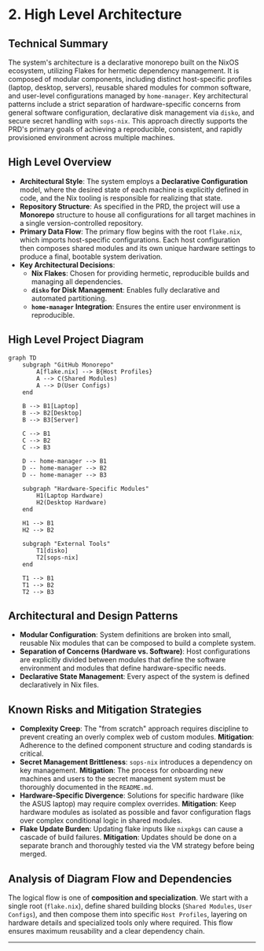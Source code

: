 # 2. High Level Architecture

## Technical Summary
The system's architecture is a declarative monorepo built on the NixOS ecosystem, utilizing Flakes for hermetic dependency management. It is composed of modular components, including distinct host-specific profiles (laptop, desktop, servers), reusable shared modules for common software, and user-level configurations managed by `home-manager`. Key architectural patterns include a strict separation of hardware-specific concerns from general software configuration, declarative disk management via `disko`, and secure secret handling with `sops-nix`. This approach directly supports the PRD's primary goals of achieving a reproducible, consistent, and rapidly provisioned environment across multiple machines.

## High Level Overview
* **Architectural Style**: The system employs a **Declarative Configuration** model, where the desired state of each machine is explicitly defined in code, and the Nix tooling is responsible for realizing that state.
* **Repository Structure**: As specified in the PRD, the project will use a **Monorepo** structure to house all configurations for all target machines in a single version-controlled repository.
* **Primary Data Flow**: The primary flow begins with the root `flake.nix`, which imports host-specific configurations. Each host configuration then composes shared modules and its own unique hardware settings to produce a final, bootable system derivation.
* **Key Architectural Decisions**:
    * **Nix Flakes**: Chosen for providing hermetic, reproducible builds and managing all dependencies.
    * **`disko` for Disk Management**: Enables fully declarative and automated partitioning.
    * **`home-manager` Integration**: Ensures the entire user environment is reproducible.

## High Level Project Diagram
```mermaid
graph TD
    subgraph "GitHub Monorepo"
        A[flake.nix] --> B{Host Profiles}
        A --> C(Shared Modules)
        A --> D(User Configs)
    end

    B --> B1[Laptop]
    B --> B2[Desktop]
    B --> B3[Server]

    C --> B1
    C --> B2
    C --> B3

    D -- home-manager --> B1
    D -- home-manager --> B2
    D -- home-manager --> B3

    subgraph "Hardware-Specific Modules"
        H1(Laptop Hardware)
        H2(Desktop Hardware)
    end

    H1 --> B1
    H2 --> B2

    subgraph "External Tools"
        T1[disko]
        T2[sops-nix]
    end

    T1 --> B1
    T1 --> B2
    T2 --> B3
```

## Architectural and Design Patterns
* **Modular Configuration**: System definitions are broken into small, reusable Nix modules that can be composed to build a complete system.
* **Separation of Concerns (Hardware vs. Software)**: Host configurations are explicitly divided between modules that define the software environment and modules that define hardware-specific needs.
* **Declarative State Management**: Every aspect of the system is defined declaratively in Nix files.

## Known Risks and Mitigation Strategies
* **Complexity Creep**: The "from scratch" approach requires discipline to prevent creating an overly complex web of custom modules. **Mitigation**: Adherence to the defined component structure and coding standards is critical.
* **Secret Management Brittleness**: `sops-nix` introduces a dependency on key management. **Mitigation**: The process for onboarding new machines and users to the secret management system must be thoroughly documented in the `README.md`.
* **Hardware-Specific Divergence**: Solutions for specific hardware (like the ASUS laptop) may require complex overrides. **Mitigation**: Keep hardware modules as isolated as possible and favor configuration flags over complex conditional logic in shared modules.
* **Flake Update Burden**: Updating flake inputs like `nixpkgs` can cause a cascade of build failures. **Mitigation**: Updates should be done on a separate branch and thoroughly tested via the VM strategy before being merged.

## Analysis of Diagram Flow and Dependencies
The logical flow is one of **composition and specialization**. We start with a single root (`flake.nix`), define shared building blocks (`Shared Modules`, `User Configs`), and then compose them into specific `Host Profiles`, layering on hardware details and specialized tools only where required. This flow ensures maximum reusability and a clear dependency chain.

---
